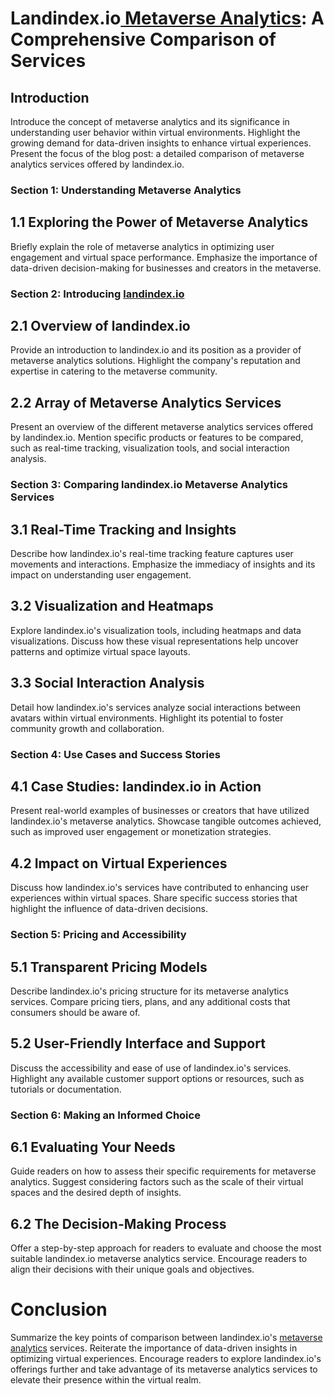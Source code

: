 # Landindex.io[ Metaverse Analytics](https://landindex.io " Metaverse Analytics"): A Comprehensive Comparison of Services

## Introduction

Introduce the concept of metaverse analytics and its significance in understanding user behavior within virtual environments.
Highlight the growing demand for data-driven insights to enhance virtual experiences.
Present the focus of the blog post: a detailed comparison of metaverse analytics services offered by landindex.io.
### Section 1: Understanding Metaverse Analytics

## 1.1 Exploring the Power of Metaverse Analytics

Briefly explain the role of metaverse analytics in optimizing user engagement and virtual space performance.
Emphasize the importance of data-driven decision-making for businesses and creators in the metaverse.
### Section 2: Introducing [landindex.io](https://landindex.io "landindex.io")

## 2.1 Overview of landindex.io

Provide an introduction to landindex.io and its position as a provider of metaverse analytics solutions.
Highlight the company's reputation and expertise in catering to the metaverse community.
## 2.2 Array of Metaverse Analytics Services

Present an overview of the different metaverse analytics services offered by landindex.io.
Mention specific products or features to be compared, such as real-time tracking, visualization tools, and social interaction analysis.
### Section 3: Comparing landindex.io Metaverse Analytics Services

## 3.1 Real-Time Tracking and Insights

Describe how landindex.io's real-time tracking feature captures user movements and interactions.
Emphasize the immediacy of insights and its impact on understanding user engagement.
## 3.2 Visualization and Heatmaps

Explore landindex.io's visualization tools, including heatmaps and data visualizations.
Discuss how these visual representations help uncover patterns and optimize virtual space layouts.
## 3.3 Social Interaction Analysis

Detail how landindex.io's services analyze social interactions between avatars within virtual environments.
Highlight its potential to foster community growth and collaboration.
### Section 4: Use Cases and Success Stories

## 4.1 Case Studies: landindex.io in Action

Present real-world examples of businesses or creators that have utilized landindex.io's metaverse analytics.
Showcase tangible outcomes achieved, such as improved user engagement or monetization strategies.
## 4.2 Impact on Virtual Experiences

Discuss how landindex.io's services have contributed to enhancing user experiences within virtual spaces.
Share specific success stories that highlight the influence of data-driven decisions.
### Section 5: Pricing and Accessibility

## 5.1 Transparent Pricing Models

Describe landindex.io's pricing structure for its metaverse analytics services.
Compare pricing tiers, plans, and any additional costs that consumers should be aware of.
## 5.2 User-Friendly Interface and Support

Discuss the accessibility and ease of use of landindex.io's services.
Highlight any available customer support options or resources, such as tutorials or documentation.
### Section 6: Making an Informed Choice

## 6.1 Evaluating Your Needs

Guide readers on how to assess their specific requirements for metaverse analytics.
Suggest considering factors such as the scale of their virtual spaces and the desired depth of insights.
## 6.2 The Decision-Making Process

Offer a step-by-step approach for readers to evaluate and choose the most suitable landindex.io metaverse analytics service.
Encourage readers to align their decisions with their unique goals and objectives.

# Conclusion

Summarize the key points of comparison between landindex.io's [metaverse analytics](https://landindex.io "metaverse analytics") services.
Reiterate the importance of data-driven insights in optimizing virtual experiences.
Encourage readers to explore landindex.io's offerings further and take advantage of its metaverse analytics services to elevate their presence within the virtual realm.
